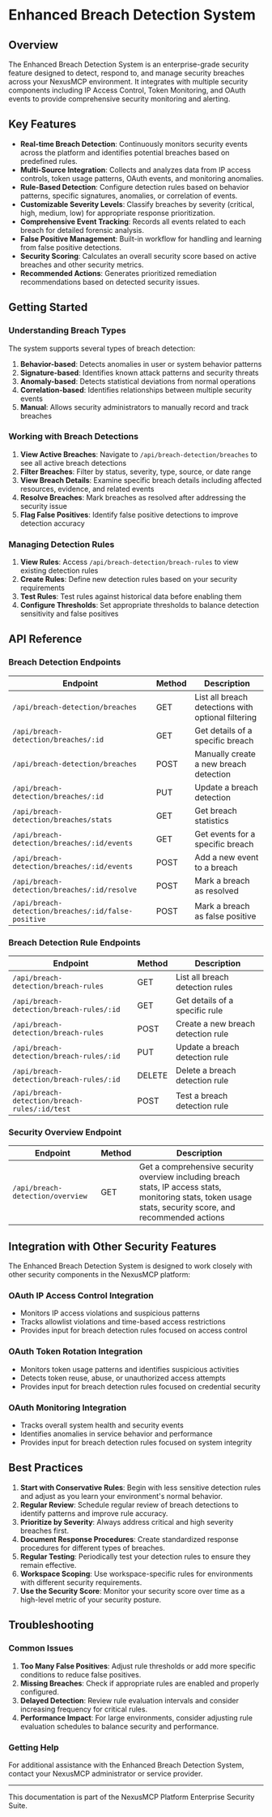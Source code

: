 # Enhanced Breach Detection System

## Overview

The Enhanced Breach Detection System is an enterprise-grade security feature designed to detect, respond to, and manage security breaches across your NexusMCP environment. It integrates with multiple security components including IP Access Control, Token Monitoring, and OAuth events to provide comprehensive security monitoring and alerting.

## Key Features

- **Real-time Breach Detection**: Continuously monitors security events across the platform and identifies potential breaches based on predefined rules.
- **Multi-Source Integration**: Collects and analyzes data from IP access controls, token usage patterns, OAuth events, and monitoring anomalies.
- **Rule-Based Detection**: Configure detection rules based on behavior patterns, specific signatures, anomalies, or correlation of events.
- **Customizable Severity Levels**: Classify breaches by severity (critical, high, medium, low) for appropriate response prioritization.
- **Comprehensive Event Tracking**: Records all events related to each breach for detailed forensic analysis.
- **False Positive Management**: Built-in workflow for handling and learning from false positive detections.
- **Security Scoring**: Calculates an overall security score based on active breaches and other security metrics.
- **Recommended Actions**: Generates prioritized remediation recommendations based on detected security issues.

## Getting Started

### Understanding Breach Types

The system supports several types of breach detection:

1. **Behavior-based**: Detects anomalies in user or system behavior patterns
2. **Signature-based**: Identifies known attack patterns and security threats
3. **Anomaly-based**: Detects statistical deviations from normal operations
4. **Correlation-based**: Identifies relationships between multiple security events
5. **Manual**: Allows security administrators to manually record and track breaches

### Working with Breach Detections

1. **View Active Breaches**: Navigate to `/api/breach-detection/breaches` to see all active breach detections
2. **Filter Breaches**: Filter by status, severity, type, source, or date range
3. **View Breach Details**: Examine specific breach details including affected resources, evidence, and related events
4. **Resolve Breaches**: Mark breaches as resolved after addressing the security issue
5. **Flag False Positives**: Identify false positive detections to improve detection accuracy

### Managing Detection Rules

1. **View Rules**: Access `/api/breach-detection/breach-rules` to view existing detection rules
2. **Create Rules**: Define new detection rules based on your security requirements
3. **Test Rules**: Test rules against historical data before enabling them
4. **Configure Thresholds**: Set appropriate thresholds to balance detection sensitivity and false positives

## API Reference

### Breach Detection Endpoints

| Endpoint | Method | Description |
|----------|--------|-------------|
| `/api/breach-detection/breaches` | GET | List all breach detections with optional filtering |
| `/api/breach-detection/breaches/:id` | GET | Get details of a specific breach |
| `/api/breach-detection/breaches` | POST | Manually create a new breach detection |
| `/api/breach-detection/breaches/:id` | PUT | Update a breach detection |
| `/api/breach-detection/breaches/stats` | GET | Get breach statistics |
| `/api/breach-detection/breaches/:id/events` | GET | Get events for a specific breach |
| `/api/breach-detection/breaches/:id/events` | POST | Add a new event to a breach |
| `/api/breach-detection/breaches/:id/resolve` | POST | Mark a breach as resolved |
| `/api/breach-detection/breaches/:id/false-positive` | POST | Mark a breach as false positive |

### Breach Detection Rule Endpoints

| Endpoint | Method | Description |
|----------|--------|-------------|
| `/api/breach-detection/breach-rules` | GET | List all breach detection rules |
| `/api/breach-detection/breach-rules/:id` | GET | Get details of a specific rule |
| `/api/breach-detection/breach-rules` | POST | Create a new breach detection rule |
| `/api/breach-detection/breach-rules/:id` | PUT | Update a breach detection rule |
| `/api/breach-detection/breach-rules/:id` | DELETE | Delete a breach detection rule |
| `/api/breach-detection/breach-rules/:id/test` | POST | Test a breach detection rule |

### Security Overview Endpoint

| Endpoint | Method | Description |
|----------|--------|-------------|
| `/api/breach-detection/overview` | GET | Get a comprehensive security overview including breach stats, IP access stats, monitoring stats, token usage stats, security score, and recommended actions |

## Integration with Other Security Features

The Enhanced Breach Detection System is designed to work closely with other security components in the NexusMCP platform:

### OAuth IP Access Control Integration

- Monitors IP access violations and suspicious patterns
- Tracks allowlist violations and time-based access restrictions
- Provides input for breach detection rules focused on access control

### OAuth Token Rotation Integration

- Monitors token usage patterns and identifies suspicious activities
- Detects token reuse, abuse, or unauthorized access attempts
- Provides input for breach detection rules focused on credential security

### OAuth Monitoring Integration

- Tracks overall system health and security events
- Identifies anomalies in service behavior and performance
- Provides input for breach detection rules focused on system integrity

## Best Practices

1. **Start with Conservative Rules**: Begin with less sensitive detection rules and adjust as you learn your environment's normal behavior.
2. **Regular Review**: Schedule regular review of breach detections to identify patterns and improve rule accuracy.
3. **Prioritize by Severity**: Always address critical and high severity breaches first.
4. **Document Response Procedures**: Create standardized response procedures for different types of breaches.
5. **Regular Testing**: Periodically test your detection rules to ensure they remain effective.
6. **Workspace Scoping**: Use workspace-specific rules for environments with different security requirements.
7. **Use the Security Score**: Monitor your security score over time as a high-level metric of your security posture.

## Troubleshooting

### Common Issues

1. **Too Many False Positives**: Adjust rule thresholds or add more specific conditions to reduce false positives.
2. **Missing Breaches**: Check if appropriate rules are enabled and properly configured.
3. **Delayed Detection**: Review rule evaluation intervals and consider increasing frequency for critical rules.
4. **Performance Impact**: For large environments, consider adjusting rule evaluation schedules to balance security and performance.

### Getting Help

For additional assistance with the Enhanced Breach Detection System, contact your NexusMCP administrator or service provider.

---

This documentation is part of the NexusMCP Platform Enterprise Security Suite.
